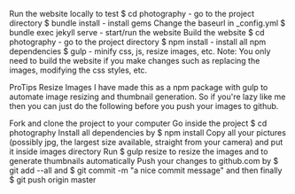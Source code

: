 Run the website locally to test
$ cd photography - go to the project directory
$ bundle install - install gems
Change the baseurl in _config.yml
$ bundle exec jekyll serve - start/run the website
Build the website
$ cd photography - go to the project directory
$ npm install - install all npm dependencies
$ gulp - minify css, js, resize images, etc.
Note: You only need to build the website if you make changes such as replacing the images, modifying the css styles, etc.

ProTips
Resize Images
I have made this as a npm package with gulp to automate image resizing and thumbnail generation. So if you're lazy like me then you can just do the following before you push your images to github.

Fork and clone the project to your computer
Go inside the project $ cd photography
Install all dependencies by $ npm install
Copy all your pictures (possibly jpg, the largest size available, straight from your camera) and put it inside images directory
Run $ gulp resize to resize the images and to generate thumbnails automatically
Push your changes to github.com by $ git add --all and $ git commit -m "a nice commit message" and then finally $ git push origin master
